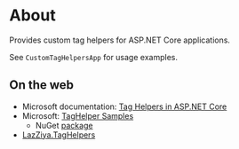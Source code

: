 # About

Provides custom tag helpers for ASP.NET Core applications.

See `CustomTagHelpersApp` for usage examples.

## On the web

- Microsoft documentation: [Tag Helpers in ASP.NET Core](https://learn.microsoft.com/en-us/aspnet/core/mvc/views/tag-helpers/intro?view=aspnetcore-9.0)
- Microsoft: [TagHelper Samples](https://taghelpersamples.azurewebsites.net/)
    - NuGet [package](http://example.com)
- [LazZiya.TagHelpers](https://docs.ziyad.info/en/LazZiya.TagHelpers/v6.0/index.md)